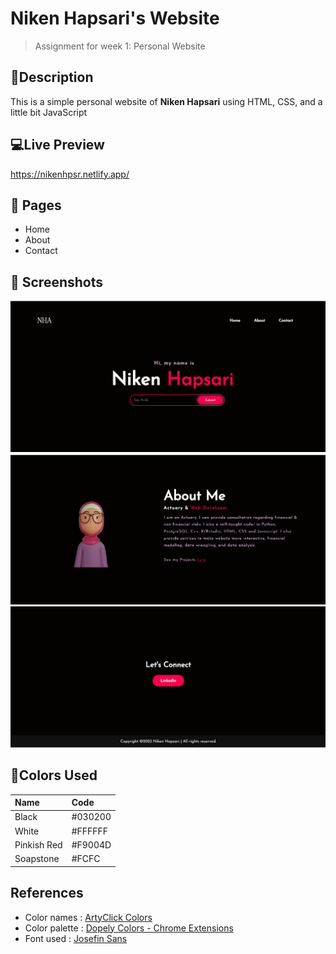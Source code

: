 # Niken Hapsari's Website

> Assignment for week 1: Personal Website

## 📢Description

This is a simple personal website of **Niken Hapsari** using HTML, CSS, and a little bit JavaScript

## 💻Live Preview

https://nikenhpsr.netlify.app/

## 📄 Pages

- Home
- About
- Contact

## 🔎 Screenshots

![Homepage](./assets/homepage.png)
![About](./assets/about-page.png)
![Contact](./assets/contact-footer.png)

## 🚥Colors Used

| Name        | Code    |
| :---------- | :------ |
| Black       | #030200 |
| White       | #FFFFFF |
| Pinkish Red | #F9004D |
| Soapstone   | #FCFC   |

## References

- Color names : [ArtyClick Colors](https://colors.artyclick.com/color-name-finder/)
- Color palette : [Dopely Colors - Chrome Extensions](https://colors.dopely.top/)
- Font used : [Josefin Sans](https://fonts.googleapis.com/css?family=Josefin%20Sans)
